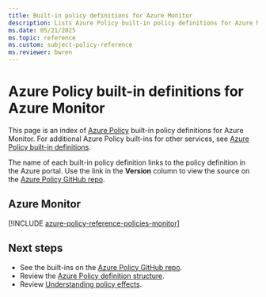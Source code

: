 ```yaml
---
title: Built-in policy definitions for Azure Monitor
description: Lists Azure Policy built-in policy definitions for Azure Monitor. These built-in policy definitions provide common approaches to managing your Azure resources.
ms.date: 05/21/2025
ms.topic: reference
ms.custom: subject-policy-reference
ms.reviewer: bwren
---
```


# Azure Policy built-in definitions for Azure Monitor

This page is an index of [Azure Policy](/azure/governance/policy/overview) built-in policy definitions for Azure Monitor. For additional Azure Policy built-ins for other services, see [Azure Policy built-in definitions](/azure/governance/policy/samples/built-in-policies).

The name of each built-in policy definition links to the policy definition in the Azure portal. Use the link in the **Version** column to view the source on the [Azure Policy GitHub repo](https://github.com/Azure/azure-policy).

## Azure Monitor

[!INCLUDE [azure-policy-reference-policies-monitor](~/azure-policy-autogen-docs/includes/policy/reference/bycat/policies-monitoring.md)]

## Next steps

* See the built-ins on the [Azure Policy GitHub repo](https://github.com/Azure/azure-policy).
* Review the [Azure Policy definition structure](/azure/governance/policy/concepts/definition-structure).
* Review [Understanding policy effects](/azure/governance/policy/concepts/effects).
